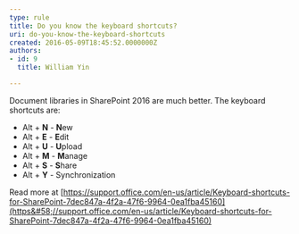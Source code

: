 ```yaml
---
type: rule
title: Do you know the keyboard shortcuts?
uri: do-you-know-the-keyboard-shortcuts
created: 2016-05-09T18:45:52.0000000Z
authors:
- id: 9
  title: William Yin

---
```


​Document libraries in SharePoint 2016 are much better. The keyboard shortcuts are:​
 
- Alt + **N** - **N**ew
- Alt + **E** - **E**dit
- Alt + **U** - **U**pload​
- Alt + **M** - **M**anage​
- Alt + **S** - **S**hare
- Alt + **Y** - Synchronization​​


Read more at           [https://support.office.com/en-us/article/Keyboard-shortcuts-for-SharePoint-7dec847a-4f2a-47f6-9964-0ea1fba45160](https&#58;//support.office.com/en-us/article/Keyboard-shortcuts-for-SharePoint-7dec847a-4f2a-47f6-9964-0ea1fba45160)
